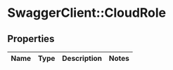 # SwaggerClient::CloudRole

## Properties
Name | Type | Description | Notes
------------ | ------------- | ------------- | -------------


